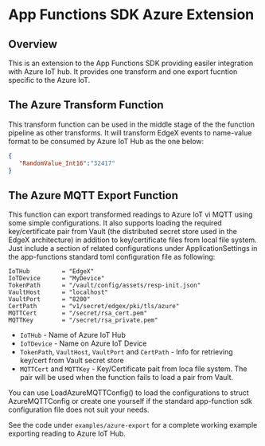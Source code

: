 # App Functions SDK Azure Extension
## Overview
This is an extension to the App Functions SDK providing easiler integration with Azure IoT hub. It provides one transform and one export fucntion specific to the Azure IoT.

## The Azure Transform Function
This transform function can be used in the middle stage of the the function pipeline as other transforms. It will transform EdgeX events to name-value format to be consumed by Azure IoT Hub as the one below:
```json
{  
   "RandomValue_Int16":"32417"
}
```

## The Azure MQTT Export Function
This function can export transformed readings to Azure IoT vi MQTT using some simple configurations. It also supports loading the required key/certificate pair from Vault (the distributed secret store used in the EdgeX architecture) in addition to key/certificate files from local file system. Just include a section of related configurations under ApplicationSettings in the app-functions standard toml configuration file as following:
```
IoTHub         = "EdgeX"
IoTDevice      = "MyDevice"
TokenPath      = "/vault/config/assets/resp-init.json"
VaultHost      = "localhost"
VaultPort      = "8200"
CertPath       = "v1/secret/edgex/pki/tls/azure"
MQTTCert       = "/secret/rsa_cert.pem"
MQTTKey        = "/secret/rsa_private.pem"
```

- `IoTHub` - Name of Azure IoT Hub 
- `IoTDevice` - Name on Azure IoT Device
- `TokenPath`, `VaultHost`, `VaultPort` and `CertPath` - Info for retrieving key/cert from Vault secret store
- `MQTTCert` and `MQTTKey` - Key/Certificate pait from loca file system. The pair will be used when the function fails to load a pair from Vault.

You can use LoadAzureMQTTConfig() to load the configurations to struct AzureMQTTConfig or create one yourself if the standard app-function sdk configuration file does not suit your needs.

See the code under `examples/azure-export` for a complete working example exporting reading to Azure IoT Hub.
